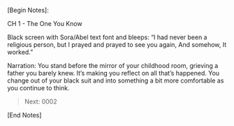 [Begin Notes]:

CH 1 - The One You Know

Black screen with Sora/Abel text font and bleeps:
“I had never been a religious person, but I prayed and prayed to see you again, 
And somehow,
It worked.”

Narration: You stand before the mirror of your childhood room, grieving a father you barely knew. It’s making you reflect on all that’s happened. You change out of your black suit and into something a bit more comfortable as you continue to think.

>Next: 0002

[End Notes]